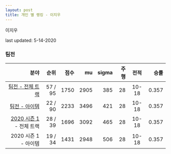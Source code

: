 ```yaml
---
layout: post
title: 개인 별 랭킹 - 이지우
---
```


이지우

last updated: 5-14-2020


### 팀전

| 분야 | 순위 | 점수 | mu | sigma | 주행 | 전적 | 승률 |
|---:|---:|---:|---:|---:|---:|:---:|---:|
| [팀전 - 전체 트랙](../team-full) | 57 / 95 | 1750 | 2905 | 385 | 28 | 10-18 | 0.357 |
| [팀전 - 아이템](../team-item) | 22 / 90 | 2233 | 3496 | 421 | 28 | 10-18 | 0.357 |
| [2020 시즌 1](../teams-t2020_1) - 전체 트랙 | 28 / 39 | 1696 | 3092 | 465 | 28 | 10-18 | 0.357 |
| 2020 시즌 1 - 아이템 | 19 / 34 | 1431 | 2948 | 506 | 28 | 10-18 | 0.357 |
